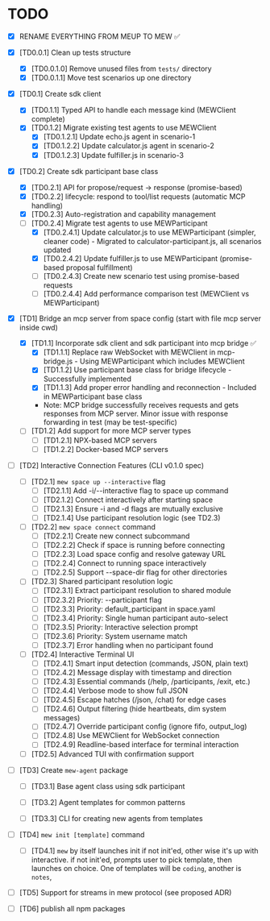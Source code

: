 # TODO

- [x] RENAME EVERYTHING FROM MEUP TO MEW ✅

- [x] [TD0.0.1] Clean up tests structure
    - [x] [TD0.0.1.0] Remove unused files from `tests/` directory
    - [x] [TD0.0.1.1] Move test scenarios up one directory

- [x] [TD0.1] Create sdk client
    - [x] [TD0.1.1] Typed API to handle each message kind (MEWClient complete)
    - [x] [TD0.1.2] Migrate existing test agents to use MEWClient
        - [x] [TD0.1.2.1] Update echo.js agent in scenario-1
        - [x] [TD0.1.2.2] Update calculator.js agent in scenario-2
        - [x] [TD0.1.2.3] Update fulfiller.js in scenario-3
    
- [x] [TD0.2] Create sdk participant base class
    - [x] [TD0.2.1] API for propose/request -> response (promise-based)
    - [x] [TD0.2.2] lifecycle: respond to tool/list requests (automatic MCP handling)
    - [x] [TD0.2.3] Auto-registration and capability management
    - [ ] [TD0.2.4] Migrate test agents to use MEWParticipant
        - [x] [TD0.2.4.1] Update calculator.js to use MEWParticipant (simpler, cleaner code) - Migrated to calculator-participant.js, all scenarios updated
        - [x] [TD0.2.4.2] Update fulfiller.js to use MEWParticipant (promise-based proposal fulfillment)
        - [ ] [TD0.2.4.3] Create new scenario test using promise-based requests
        - [ ] [TD0.2.4.4] Add performance comparison test (MEWClient vs MEWParticipant)

- [x] [TD1] Bridge an mcp server from space config (start with file mcp server inside cwd)
    - [x] [TD1.1] Incorporate sdk client and sdk participant into mcp bridge ✅
        - [x] [TD1.1.1] Replace raw WebSocket with MEWClient in mcp-bridge.js - Using MEWParticipant which includes MEWClient
        - [x] [TD1.1.2] Use participant base class for bridge lifecycle - Successfully implemented
        - [x] [TD1.1.3] Add proper error handling and reconnection - Included in MEWParticipant base class
        - Note: MCP bridge successfully receives requests and gets responses from MCP server. Minor issue with response forwarding in test (may be test-specific)
    - [ ] [TD1.2] Add support for more MCP server types
        - [ ] [TD1.2.1] NPX-based MCP servers
        - [ ] [TD1.2.2] Docker-based MCP servers
        
- [ ] [TD2] Interactive Connection Features (CLI v0.1.0 spec)
    - [ ] [TD2.1] `mew space up --interactive` flag
        - [ ] [TD2.1.1] Add -i/--interactive flag to space up command
        - [ ] [TD2.1.2] Connect interactively after starting space
        - [ ] [TD2.1.3] Ensure -i and -d flags are mutually exclusive
        - [ ] [TD2.1.4] Use participant resolution logic (see TD2.3)
    - [ ] [TD2.2] `mew space connect` command
        - [ ] [TD2.2.1] Create new connect subcommand
        - [ ] [TD2.2.2] Check if space is running before connecting
        - [ ] [TD2.2.3] Load space config and resolve gateway URL
        - [ ] [TD2.2.4] Connect to running space interactively
        - [ ] [TD2.2.5] Support --space-dir flag for other directories
    - [ ] [TD2.3] Shared participant resolution logic
        - [ ] [TD2.3.1] Extract participant resolution to shared module
        - [ ] [TD2.3.2] Priority: --participant flag
        - [ ] [TD2.3.3] Priority: default_participant in space.yaml
        - [ ] [TD2.3.4] Priority: Single human participant auto-select
        - [ ] [TD2.3.5] Priority: Interactive selection prompt
        - [ ] [TD2.3.6] Priority: System username match
        - [ ] [TD2.3.7] Error handling when no participant found
    - [ ] [TD2.4] Interactive Terminal UI
        - [ ] [TD2.4.1] Smart input detection (commands, JSON, plain text)
        - [ ] [TD2.4.2] Message display with timestamp and direction
        - [ ] [TD2.4.3] Essential commands (/help, /participants, /exit, etc.)
        - [ ] [TD2.4.4] Verbose mode to show full JSON
        - [ ] [TD2.4.5] Escape hatches (/json, /chat) for edge cases
        - [ ] [TD2.4.6] Output filtering (hide heartbeats, dim system messages)
        - [ ] [TD2.4.7] Override participant config (ignore fifo, output_log)
        - [ ] [TD2.4.8] Use MEWClient for WebSocket connection
        - [ ] [TD2.4.9] Readline-based interface for terminal interaction
    - [ ] [TD2.5] Advanced TUI with confirmation support
    
- [ ] [TD3] Create `mew-agent` package
    - [ ] [TD3.1] Base agent class using sdk participant
    - [ ] [TD3.2] Agent templates for common patterns
    - [ ] [TD3.3] CLI for creating new agents from templates


- [ ] [TD4] `mew init [template]` command
    - [ ] [TD4.1] `mew` by itself launches init if not init'ed, other wise it's up with interactive. if not init'ed, prompts user to pick template, then launches on choice. One of templates will be `coding`, another is `notes`,

- [ ] [TD5] Support for streams in mew protocol (see proposed ADR)

- [ ] [TD6] publish all npm packages